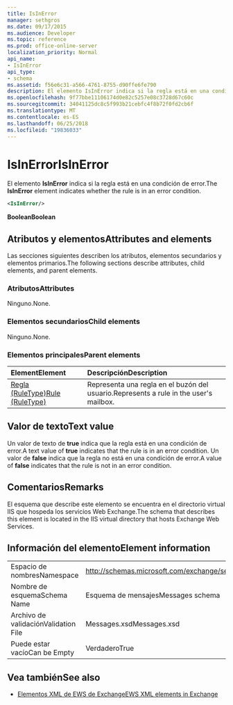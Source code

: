 ```yaml
---
title: IsInError
manager: sethgros
ms.date: 09/17/2015
ms.audience: Developer
ms.topic: reference
ms.prod: office-online-server
localization_priority: Normal
api_name:
- IsInError
api_type:
- schema
ms.assetid: f56e6c31-a566-4761-8755-d90ffe6fe790
description: El elemento IsInError indica si la regla está en una condición de error.
ms.openlocfilehash: 9f77bbe11106174d0e82c5257e08c3728d67c60c
ms.sourcegitcommit: 34041125dc8c5f993b21cebfc4f8b72f0fd2cb6f
ms.translationtype: MT
ms.contentlocale: es-ES
ms.lasthandoff: 06/25/2018
ms.locfileid: "19836033"
---
```

# <a name="isinerror"></a><span data-ttu-id="35649-103">IsInError</span><span class="sxs-lookup"><span data-stu-id="35649-103">IsInError</span></span>

<span data-ttu-id="35649-104">El elemento **IsInError** indica si la regla está en una condición de error.</span><span class="sxs-lookup"><span data-stu-id="35649-104">The **IsInError** element indicates whether the rule is in an error condition.</span></span> 
  
```XML
<IsInError/>
```

 <span data-ttu-id="35649-105">**Boolean**</span><span class="sxs-lookup"><span data-stu-id="35649-105">**Boolean**</span></span>
## <a name="attributes-and-elements"></a><span data-ttu-id="35649-106">Atributos y elementos</span><span class="sxs-lookup"><span data-stu-id="35649-106">Attributes and elements</span></span>

<span data-ttu-id="35649-107">Las secciones siguientes describen los atributos, elementos secundarios y elementos primarios.</span><span class="sxs-lookup"><span data-stu-id="35649-107">The following sections describe attributes, child elements, and parent elements.</span></span>
  
### <a name="attributes"></a><span data-ttu-id="35649-108">Atributos</span><span class="sxs-lookup"><span data-stu-id="35649-108">Attributes</span></span>

<span data-ttu-id="35649-109">Ninguno.</span><span class="sxs-lookup"><span data-stu-id="35649-109">None.</span></span>
  
### <a name="child-elements"></a><span data-ttu-id="35649-110">Elementos secundarios</span><span class="sxs-lookup"><span data-stu-id="35649-110">Child elements</span></span>

<span data-ttu-id="35649-111">Ninguno.</span><span class="sxs-lookup"><span data-stu-id="35649-111">None.</span></span>
  
### <a name="parent-elements"></a><span data-ttu-id="35649-112">Elementos principales</span><span class="sxs-lookup"><span data-stu-id="35649-112">Parent elements</span></span>

|<span data-ttu-id="35649-113">**Element**</span><span class="sxs-lookup"><span data-stu-id="35649-113">**Element**</span></span>|<span data-ttu-id="35649-114">**Descripción**</span><span class="sxs-lookup"><span data-stu-id="35649-114">**Description**</span></span>|
|:-----|:-----|
|[<span data-ttu-id="35649-115">Regla (RuleType)</span><span class="sxs-lookup"><span data-stu-id="35649-115">Rule (RuleType)</span></span>](rule-ruletype.md) <br/> |<span data-ttu-id="35649-116">Representa una regla en el buzón del usuario.</span><span class="sxs-lookup"><span data-stu-id="35649-116">Represents a rule in the user's mailbox.</span></span>  <br/> |
   
## <a name="text-value"></a><span data-ttu-id="35649-117">Valor de texto</span><span class="sxs-lookup"><span data-stu-id="35649-117">Text value</span></span>

<span data-ttu-id="35649-118">Un valor de texto de **true** indica que la regla está en una condición de error.</span><span class="sxs-lookup"><span data-stu-id="35649-118">A text value of **true** indicates that the rule is in an error condition.</span></span> <span data-ttu-id="35649-119">Un valor de **false** indica que la regla no está en una condición de error.</span><span class="sxs-lookup"><span data-stu-id="35649-119">A value of **false** indicates that the rule is not in an error condition.</span></span> 
  
## <a name="remarks"></a><span data-ttu-id="35649-120">Comentarios</span><span class="sxs-lookup"><span data-stu-id="35649-120">Remarks</span></span>

<span data-ttu-id="35649-121">El esquema que describe este elemento se encuentra en el directorio virtual IIS que hospeda los servicios Web Exchange.</span><span class="sxs-lookup"><span data-stu-id="35649-121">The schema that describes this element is located in the IIS virtual directory that hosts Exchange Web Services.</span></span>
  
## <a name="element-information"></a><span data-ttu-id="35649-122">Información del elemento</span><span class="sxs-lookup"><span data-stu-id="35649-122">Element information</span></span>

|||
|:-----|:-----|
|<span data-ttu-id="35649-123">Espacio de nombres</span><span class="sxs-lookup"><span data-stu-id="35649-123">Namespace</span></span>  <br/> |http://schemas.microsoft.com/exchange/services/2006/messages  <br/> |
|<span data-ttu-id="35649-124">Nombre de esquema</span><span class="sxs-lookup"><span data-stu-id="35649-124">Schema Name</span></span>  <br/> |<span data-ttu-id="35649-125">Esquema de mensajes</span><span class="sxs-lookup"><span data-stu-id="35649-125">Messages schema</span></span>  <br/> |
|<span data-ttu-id="35649-126">Archivo de validación</span><span class="sxs-lookup"><span data-stu-id="35649-126">Validation File</span></span>  <br/> |<span data-ttu-id="35649-127">Messages.xsd</span><span class="sxs-lookup"><span data-stu-id="35649-127">Messages.xsd</span></span>  <br/> |
|<span data-ttu-id="35649-128">Puede estar vacío</span><span class="sxs-lookup"><span data-stu-id="35649-128">Can be Empty</span></span>  <br/> |<span data-ttu-id="35649-129">Verdadero</span><span class="sxs-lookup"><span data-stu-id="35649-129">True</span></span>  <br/> |
   
## <a name="see-also"></a><span data-ttu-id="35649-130">Vea también</span><span class="sxs-lookup"><span data-stu-id="35649-130">See also</span></span>



- [<span data-ttu-id="35649-131">Elementos XML de EWS de Exchange</span><span class="sxs-lookup"><span data-stu-id="35649-131">EWS XML elements in Exchange</span></span>](ews-xml-elements-in-exchange.md)

